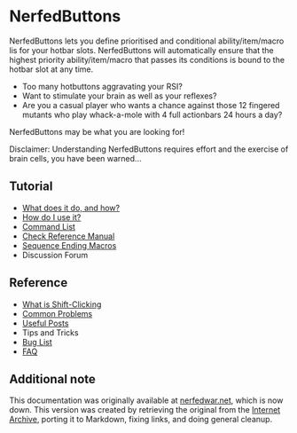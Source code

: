 
# NerfedButtons

NerfedButtons lets you define prioritised and conditional
ability/item/macro lis for your hotbar slots. NerfedButtons will
automatically ensure that the highest priority ability/item/macro that
passes its conditions is bound to the hotbar slot at any time.

 * Too many hotbuttons aggravating your RSI?
 * Want to stimulate your brain as well as your reflexes?
 * Are you a casual player who wants a chance against those 12 fingered mutants who play whack-a-mole with 4 full actionbars 24 hours a day?

NerfedButtons may be what you are looking for!

Disclaimer: Understanding NerfedButtons requires effort and the exercise of brain cells, you have been warned...

## Tutorial

 * [What does it do, and how?](What-does-it-do.md)
 * [How do I use it?](How-do-I-use-it.md)
 * [Command List](Command-List.md)
 * [Check Reference Manual](Check-Reference-Manual.md)
 * [Sequence Ending Macros](Sequence-Ending-Macros.md)
 * Discussion Forum

## Reference

 * [What is Shift-Clicking](Reference.md#What-is-Shift-Clicking)
 * [Common Problems](Reference.md#Common-Problems)
 * [Useful Posts](Reference.md#Useful-Posts)
 * Tips and Tricks
 * [Bug List](https://github.com/blessed-forge/NerfedButtons/issues)
 * [FAQ](FAQ.md)


## Additional note

 This documentation was originally available at [nerfedwar.net](http://www.nerfedwar.net/home/war/nerfedbuttons/introduction), which is now down.  This version was created by retrieving the original from the [Internet Archive](https://web.archive.org/web/20100831175322/http://www.nerfedwar.net/home/war/nerfedbuttons/introduction), porting it to Markdown, fixing links, and doing general cleanup.

